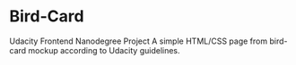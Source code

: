# Bird-Card
Udacity Frontend Nanodegree Project
A simple HTML/CSS page from bird-card mockup according to Udacity guidelines.
